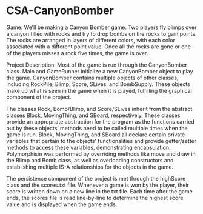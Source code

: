 # CSA-CanyonBomber

Game:
We’ll be making a Canyon Bomber game. 
Two players fly blimps over a canyon filled with rocks and try to drop bombs on the rocks to gain points. 
The rocks are arranged in layers of different colors, with each color associated with a different point value. 
Once all the rocks are gone or one of the players misses a rock five times, the game is over.

Project Description:
Most of the game is run through the CanyonBomber class. 
Main and GameRunner initialize a new CanyonBomber object to play the game. 
CanyonBomber contains multiple objects of other classes, including RockPile, Blimp, Score, SLives, and BombSupply. 
These objects make up what is seen in the game when it is played, fulfilling the graphical component of the project. 

The classes Rock, Bomb/Blimp, and Score/SLives inherit from the abstract classes Block, MovingThing, and SBoard, respectively. 
These classes provide an appropriate abstraction for the program as the functions carried out by these objects’ methods need to be called multiple times when the game is run. 
Block, MovingThing, and SBoard all declare certain private variables that pertain to the objects’ functionalities and provide getter/setter methods to access these variables, demonstrating encapsulation. 
Polymorphism was performed by overriding methods like move and draw in the Blimp and Bomb class, as well as overloading constructors and establishing multiple IS-A relationships for the objects in the game.

The persistence component of the project is met through the highScore class and the scores.txt file. 
Whenever a game is won by the player, their score is written down on a new line in the txt file. 
Each time after the game ends, the scores file is read line-by-line to determine the highest score value and is displayed when the game ends.

